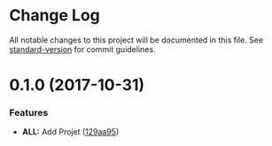 # Change Log

All notable changes to this project will be documented in this file. See [standard-version](https://github.com/conventional-changelog/standard-version) for commit guidelines.

<a name="0.1.0"></a>
# 0.1.0 (2017-10-31)


### Features

* **ALL:** Add Projet ([129aa95](https://10.118.22.37/Insaic-H5/vue-woods/commits/129aa95))

